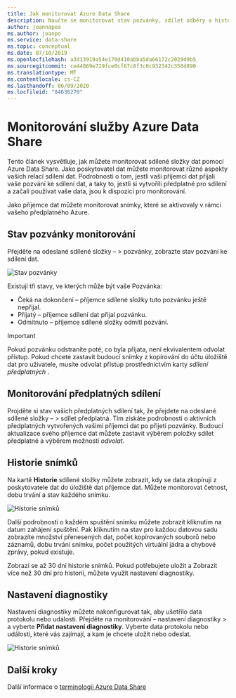 ```yaml
---
title: Jak monitorovat Azure Data Share
description: Naučte se monitorovat stav pozvánky, sdílet odběry a historii snímků ve službě Azure Data Share.
author: joannapea
ms.author: joanpo
ms.service: data-share
ms.topic: conceptual
ms.date: 07/10/2019
ms.openlocfilehash: a3d13919a54e170d410abba5da66172c2029d9b5
ms.sourcegitcommit: ce44069e729fce0cf67c8f3c0c932342c350d890
ms.translationtype: MT
ms.contentlocale: cs-CZ
ms.lasthandoff: 06/09/2020
ms.locfileid: "84636270"
---
```

# <a name="monitor-azure-data-share"></a>Monitorování služby Azure Data Share  

Tento článek vysvětluje, jak můžete monitorovat sdílené složky dat pomocí Azure Data Share. Jako poskytovatel dat můžete monitorovat různé aspekty vašich relací sdílení dat. Podrobnosti o tom, jestli vaši příjemci dat přijali vaše pozvání ke sdílení dat, a taky to, jestli si vytvořili předplatné pro sdílení a začali používat vaše data, jsou k dispozici pro monitorování. 

Jako příjemce dat můžete monitorovat snímky, které se aktivovaly v rámci vašeho předplatného Azure. 

## <a name="monitor-invitation-status"></a>Stav pozvánky monitorování

Přejděte na odeslané sdílené složky – > pozvánky, zobrazte stav pozvání ke sdílení dat. 

![Stav pozvánky](./media/invitation-status.png "Stav pozvánky") 

Existují tři stavy, ve kterých může být vaše Pozvánka:

* Čeká na dokončení – příjemce sdílené složky tuto pozvánku ještě nepřijal.
* Přijatý – příjemce sdílení dat přijal pozvánku.
* Odmítnuto – příjemce sdílené složky odmítl pozvání.

> [!IMPORTANT]
> Pokud pozvánku odstraníte poté, co byla přijata, není ekvivalentem odvolat přístup. Pokud chcete zastavit budoucí snímky z kopírování do účtu úložiště dat pro uživatele, musíte odvolat přístup prostřednictvím karty *sdílení předplatných* . 

## <a name="monitor-share-subscriptions"></a>Monitorování předplatných sdílení

Projděte si stav vašich předplatných sdílení tak, že přejdete na odeslané sdílené složky – > sdílet předplatná. Tím získáte podrobnosti o aktivních předplatných vytvořených vašimi příjemci dat po přijetí pozvánky. Budoucí aktualizace svého příjemce dat můžete zastavit výběrem položky sdílet předplatné a výběrem možnosti *odvolat*. 

## <a name="snapshot-history"></a>Historie snímků 

Na kartě **Historie** sdílené složky můžete zobrazit, kdy se data zkopírují z poskytovatele dat do úložiště dat příjemce dat. Můžete monitorovat četnost, dobu trvání a stav každého snímku. 

![Historie snímků](./media/sent-shares.png "Historie snímků") 

Další podrobnosti o každém spuštění snímku můžete zobrazit kliknutím na datum zahájení spuštění. Pak kliknutím na stav pro každou datovou sadu zobrazíte množství přenesených dat, počet kopírovaných souborů nebo záznamů, dobu trvání snímku, počet použitých virtuální jádra a chybové zprávy, pokud existuje. 

Zobrazí se až 30 dní historie snímků. Pokud potřebujete uložit a Zobrazit více než 30 dní pro historii, můžete využít nastavení diagnostiky.

## <a name="diagnostic-setting"></a>Nastavení diagnostiky

Nastavení diagnostiky můžete nakonfigurovat tak, aby ušetřilo data protokolu nebo události. Přejděte na monitorování – nastavení diagnostiky > a vyberte **Přidat nastavení diagnostiky**. Vyberte data protokolu nebo události, které vás zajímají, a kam je chcete uložit nebo odeslat. 

![Historie snímků](./media/diagnostic-settings.png "Nastavení diagnostiky") 

## <a name="next-steps"></a>Další kroky 

Další informace o [terminologii Azure Data Share](terminology.md)